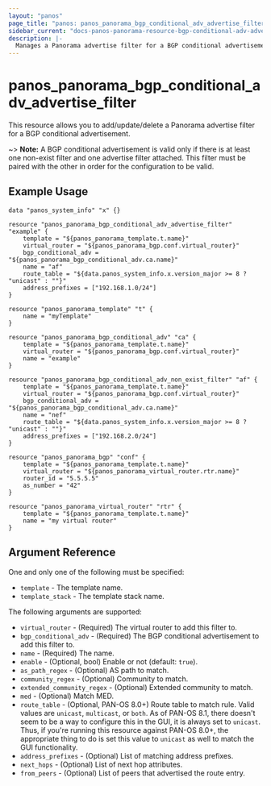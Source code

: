 ```yaml
---
layout: "panos"
page_title: "panos: panos_panorama_bgp_conditional_adv_advertise_filter"
sidebar_current: "docs-panos-panorama-resource-bgp-conditional-adv-advertise-filter"
description: |-
  Manages a Panorama advertise filter for a BGP conditional advertisement.
---
```


# panos_panorama_bgp_conditional_adv_advertise_filter

This resource allows you to add/update/delete a Panorama advertise filter for a
BGP conditional advertisement.

~> **Note:** A BGP conditional advertisement is valid only if there is at least
one non-exist filter and one advertise filter attached.  This filter must be paired
with the other in order for the configuration to be valid.

## Example Usage

```hcl
data "panos_system_info" "x" {}

resource "panos_panorama_bgp_conditional_adv_advertise_filter" "example" {
    template = "${panos_panorama_template.t.name}"
    virtual_router = "${panos_panorama_bgp.conf.virtual_router}"
    bgp_conditional_adv = "${panos_panorama_bgp_conditional_adv.ca.name}"
    name = "af"
    route_table = "${data.panos_system_info.x.version_major >= 8 ? "unicast" : ""}"
    address_prefixes = ["192.168.1.0/24"]
}

resource "panos_panorama_template" "t" {
    name = "myTemplate"
}

resource "panos_panorama_bgp_conditional_adv" "ca" {
    template = "${panos_panorama_template.t.name}"
    virtual_router = "${panos_panorama_bgp.conf.virtual_router}"
    name = "example"
}

resource "panos_panorama_bgp_conditional_adv_non_exist_filter" "af" {
    template = "${panos_panorama_template.t.name}"
    virtual_router = "${panos_panorama_bgp.conf.virtual_router}"
    bgp_conditional_adv = "${panos_panorama_bgp_conditional_adv.ca.name}"
    name = "nef"
    route_table = "${data.panos_system_info.x.version_major >= 8 ? "unicast" : ""}"
    address_prefixes = ["192.168.2.0/24"]
}

resource "panos_panorama_bgp" "conf" {
    template = "${panos_panorama_template.t.name}"
    virtual_router = "${panos_panorama_virtual_router.rtr.name}"
    router_id = "5.5.5.5"
    as_number = "42"
}

resource "panos_panorama_virtual_router" "rtr" {
    template = "${panos_panorama_template.t.name}"
    name = "my virtual router"
}
```

## Argument Reference

One and only one of the following must be specified:

* `template` - The template name.
* `template_stack` - The template stack name.

The following arguments are supported:

* `virtual_router` - (Required) The virtual router to add this filter to.
* `bgp_conditional_adv` - (Required) The BGP conditional advertisement to add
  this filter to.
* `name` - (Required) The name.
* `enable` - (Optional, bool) Enable or not (default: `true`).
* `as_path_regex` - (Optional) AS path to match.
* `community_regex` - (Optional) Community to match.
* `extended_community_regex` - (Optional) Extended community to match.
* `med` - (Optional) Match MED.
* `route_table` - (Optional, PAN-OS 8.0+) Route table to match rule.  Valid
  values are `unicast`, `multicast`, or `both`.  As of PAN-OS 8.1, there doesn't
  seem to be a way to configure this in the GUI, it is always set to `unicast`.
  Thus, if you're running this resource against PAN-OS 8.0+, the appropriate
  thing to do is set this value to `unicast` as well to match the GUI functionality.
* `address_prefixes` - (Optional) List of matching address prefixes.
* `next_hops` - (Optional) List of next hop attributes.
* `from_peers` - (Optional) List of peers that advertised the route entry.
